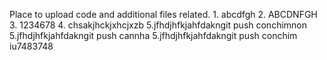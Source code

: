 Place to upload code and additional files related.
1.
abcdfgh
2.
ABCDNFGH
3.
1234678
4.
chsakjhckjxhcjxzb
5.jfhdjhfkjahfdakngit push conchimnon
5.jfhdjhfkjahfdakngit push cannha
5.jfhdjhfkjahfdakngit push conchim
iu7483748
